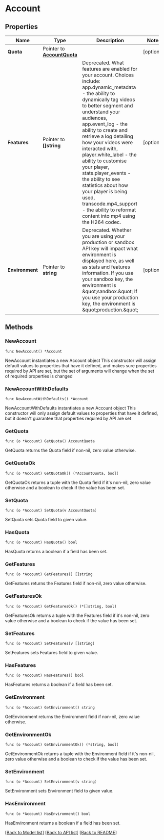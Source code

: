 # Account

## Properties

Name | Type | Description | Notes
------------ | ------------- | ------------- | -------------
**Quota** | Pointer to [**AccountQuota**](account_quota.md) |  | [optional] 
**Features** | Pointer to **[]string** | Deprecated. What features are enabled for your account. Choices include: app.dynamic_metadata - the ability to dynamically tag videos to better segment and understand your audiences, app.event_log - the ability to create and retrieve a log detailing how your videos were interacted with, player.white_label - the ability to customise your player, stats.player_events - the ability to see statistics about how your player is being used, transcode.mp4_support - the ability to reformat content into mp4 using the H264 codec. | [optional] 
**Environment** | Pointer to **string** | Deprecated. Whether you are using your production or sandbox API key will impact what environment is displayed here, as well as stats and features information. If you use your sandbox key, the environment is \&quot;sandbox.\&quot; If you use your production key, the environment is \&quot;production.\&quot; | [optional] 

## Methods

### NewAccount

`func NewAccount() *Account`

NewAccount instantiates a new Account object
This constructor will assign default values to properties that have it defined,
and makes sure properties required by API are set, but the set of arguments
will change when the set of required properties is changed

### NewAccountWithDefaults

`func NewAccountWithDefaults() *Account`

NewAccountWithDefaults instantiates a new Account object
This constructor will only assign default values to properties that have it defined,
but it doesn't guarantee that properties required by API are set

### GetQuota

`func (o *Account) GetQuota() AccountQuota`

GetQuota returns the Quota field if non-nil, zero value otherwise.

### GetQuotaOk

`func (o *Account) GetQuotaOk() (*AccountQuota, bool)`

GetQuotaOk returns a tuple with the Quota field if it's non-nil, zero value otherwise
and a boolean to check if the value has been set.

### SetQuota

`func (o *Account) SetQuota(v AccountQuota)`

SetQuota sets Quota field to given value.

### HasQuota

`func (o *Account) HasQuota() bool`

HasQuota returns a boolean if a field has been set.

### GetFeatures

`func (o *Account) GetFeatures() []string`

GetFeatures returns the Features field if non-nil, zero value otherwise.

### GetFeaturesOk

`func (o *Account) GetFeaturesOk() (*[]string, bool)`

GetFeaturesOk returns a tuple with the Features field if it's non-nil, zero value otherwise
and a boolean to check if the value has been set.

### SetFeatures

`func (o *Account) SetFeatures(v []string)`

SetFeatures sets Features field to given value.

### HasFeatures

`func (o *Account) HasFeatures() bool`

HasFeatures returns a boolean if a field has been set.

### GetEnvironment

`func (o *Account) GetEnvironment() string`

GetEnvironment returns the Environment field if non-nil, zero value otherwise.

### GetEnvironmentOk

`func (o *Account) GetEnvironmentOk() (*string, bool)`

GetEnvironmentOk returns a tuple with the Environment field if it's non-nil, zero value otherwise
and a boolean to check if the value has been set.

### SetEnvironment

`func (o *Account) SetEnvironment(v string)`

SetEnvironment sets Environment field to given value.

### HasEnvironment

`func (o *Account) HasEnvironment() bool`

HasEnvironment returns a boolean if a field has been set.


[[Back to Model list]](../README.md#documentation-for-models) [[Back to API list]](../README.md#documentation-for-api-endpoints) [[Back to README]](../README.md)


